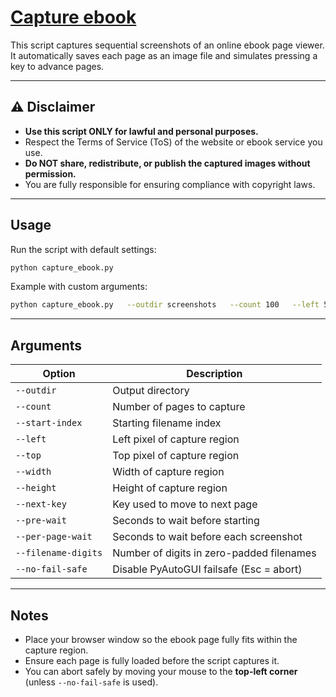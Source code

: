# [Capture ebook](https://github.com/europanite/capture_ebook "Capture ebook")

This script captures sequential screenshots of an online ebook page viewer.  
It automatically saves each page as an image file and simulates pressing a key to advance pages.

---

## ⚠️ Disclaimer
- **Use this script ONLY for lawful and personal purposes.**  
- Respect the Terms of Service (ToS) of the website or ebook service you use.  
- **Do NOT share, redistribute, or publish the captured images without permission.**  
- You are fully responsible for ensuring compliance with copyright laws.

---


## Usage

Run the script with default settings:
```bash
python capture_ebook.py
```

Example with custom arguments:
```bash
python capture_ebook.py   --outdir screenshots   --count 100   --left 500 --top 100 --width 800 --height 900   --next-key right   --per-page-wait 2.5
```

---

## Arguments

| Option              | Description                                   |
|---------------------|-----------------------------------------------|
| `--outdir`          | Output directory                              |
| `--count`           | Number of pages to capture                    |
| `--start-index`     | Starting filename index                       |
| `--left`            | Left pixel of capture region                  |
| `--top`             | Top pixel of capture region                   |
| `--width`           | Width of capture region                       |
| `--height`          | Height of capture region                      |
| `--next-key`        | Key used to move to next page                 |
| `--pre-wait`        | Seconds to wait before starting               |
| `--per-page-wait`   | Seconds to wait before each screenshot        |
| `--filename-digits` | Number of digits in zero-padded filenames     |
| `--no-fail-safe`    | Disable PyAutoGUI failsafe (Esc = abort)      |

---

## Notes
- Place your browser window so the ebook page fully fits within the capture region.  
- Ensure each page is fully loaded before the script captures it.  
- You can abort safely by moving your mouse to the **top-left corner** (unless `--no-fail-safe` is used).  
